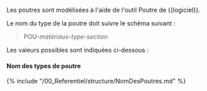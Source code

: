Les poutres sont modélisées à l'aide de l'outil Poutre de {{logiciel}}.

Le nom du type de la poutre doit suivre le schéma suivant :

> POU-_matériaux_-_type_-_section_

Les valeurs possibles sont indiquées ci-dessous :

#### Nom des types de poutre

{% include "/00_Referentiel/structure/NomDesPoutres.md" %}